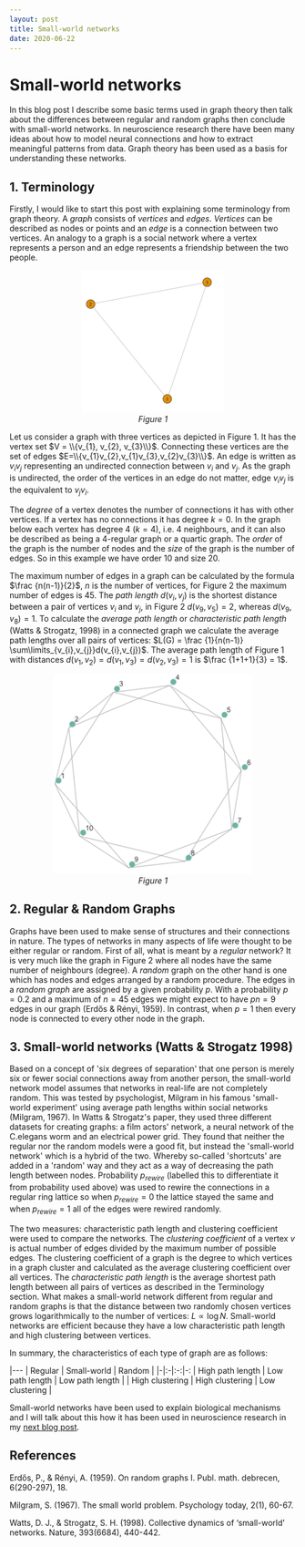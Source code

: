```yaml
---
layout: post
title: Small-world networks
date: 2020-06-22
---
```


# Small-world networks

In this blog post I describe some basic terms used in graph theory then talk about the differences between regular and random graphs then conclude with small-world networks.
In neuroscience research there have been many ideas about how to model neural connections and how to extract meaningful patterns from data.
Graph theory has been used as a basis for understanding these networks.

## 1. Terminology

Firstly, I would like to start this post with explaining some terminology from graph theory.
A *graph* consists of *vertices* and *edges*.
*Vertices* can be described as nodes or points and an *edge* is a connection between two vertices.
An analogy to a graph is a social network where a vertex represents a person and an edge represents a friendship between the two people.

<p align="center">
  <img src="/assets/smallgraph.png" width= "250" height = "250"/>
  <br/>
  <em>Figure 1</em>
</p>


Let us consider a graph with three vertices as depicted in Figure 1.
It has the vertex set $V = \\{v_{1}, v_{2}, v_{3}\\}$.
Connecting these vertices are the set of edges $E=\\{v_{1}v_{2},v_{1}v_{3},v_{2}v_{3}\\}$.
An edge is written as $v_iv_j$ representing an undirected connection between $v_i$ and $v_j$.
As the graph is undirected, the order of the vertices in an edge do not matter, edge $v_{i}v_{j}$ is the equivalent to $v_{j}v_{i}$.

The *degree* of a vertex denotes the number of connections it has with other vertices.
If a vertex has no connections it has degree $k = 0$.
In the graph below each vertex has degree 4 ($k = 4$), i.e. 4 neighbours, and it can also be described as being a 4-regular graph or a quartic graph.
The *order* of the graph is the number of nodes and the *size* of the graph is the number of edges.
So in this example we have order 10 and size 20.

The maximum number of edges in a graph can be calculated by the formula $\frac {n(n-1)}{2}$, $n$ is the number of vertices, for Figure 2 the maximum number of edges is $45$.
The *path length* $d(v_{i},v_{j})$ is the shortest distance between a pair of vertices $v_{i}$ and $v_{j}$, in Figure 2 $d(v_9,v_5) = 2$, whereas $d(v_9,v_8) = 1$.
To calculate the *average path length* or *characteristic path length* (Watts & Strogatz, 1998) in a connected graph we calculate the average path lengths over all pairs of vertices:
$L(G) = \frac {1}{n(n-1)} \sum\limits_{v_{i},v_{j}}d(v_{i},v_{j})$.
The average path length of Figure 1 with distances $d(v_{1},v_{2}) = d(v_{1},v_{3}) = d(v_{2},v_{3}) = 1$ is $\frac {1+1+1}{3} = 1$.

<p align="center">
  <img src="/assets/biggergraph.png" width= "350" height = "350"/>
  <br/>
  <em>Figure 1</em>
</p>

## 2. Regular & Random Graphs

Graphs have been used to make sense of structures and their connections in nature.
The types of networks in many aspects of life were thought to be either regular or random.
First of all, what is meant by a *regular* network?
It is very much like the graph in Figure 2 where all nodes have the same number of neighbours (degree).
A *random* graph on the other hand is one which has nodes and edges arranged by a random procedure.
The edges in a *random graph* are assigned by a given probability *p*.
With a probability $p = 0.2$ and a maximum of $n = 45$ edges we might expect to have $pn = 9$ edges in our graph (Erdős & Rényi, 1959).
In contrast, when $p = 1$ then every node is connected to every other node in the graph.

## 3. Small-world networks (Watts & Strogatz 1998)

Based on a concept of 'six degrees of separation' that one person is merely six or fewer social connections away from another person, the small-world network model assumes that networks in real-life are not completely random.
This was tested by psychologist, Milgram in his famous 'small-world experiment' using average path lengths within social networks (Milgram, 1967).
In Watts & Strogatz's paper, they used three different datasets for creating graphs: a film actors' network, a neural network of the C.elegans worm and an electrical power grid.
They found that neither the regular nor the random models were a good fit, but instead the 'small-world network' which is a hybrid of the two.
Whereby so-called 'shortcuts' are added in a 'random' way and they act as a way of decreasing the path length between nodes.
Probability $p_{rewire}$ (labelled this to differentiate it from probability used above) was used to rewire the connections in a regular ring lattice so when $p_{rewire} = 0$ the lattice stayed the same and when $p_{rewire} = 1$ all of the edges were rewired randomly.

The two measures: characteristic path length and clustering coefficient were used to compare the networks.
The *clustering coefficient* of a vertex $v$ is actual number of edges divided by the maximum number of possible edges.
The clustering coefficient of a graph is the degree to which vertices in a graph cluster and calculated as the average clustering coefficient over all vertices.
The *characteristic path length* is the average shortest path length between all pairs of vertices as described in the Terminology section.
What makes a small-world network different from regular and random graphs is that the distance between two randomly chosen vertices grows logarithmically to the number of vertices: $L\propto \log N$.
Small-world networks are efficient because they have a low characteristic path length and high clustering between vertices.
<!-- Small-world networks need fewer edges to achieve this. -->

In summary, the characteristics of each type of graph are as follows:

<!-- | Regular          | Small-world      | Random          |
|----------------- | ---------------- |---------------- |
| High path length | Low path length  | Low path length |
| High clustering  | High clustering  | Low clustering  | -->

|---
| Regular | Small-world | Random  |
|-|:-|:-:|-:
| High path length | Low path length | Low path length |
| High clustering  | High clustering  | Low clustering  |


Small-world networks have been used to explain biological mechanisms and I will talk about this how it has been used in neuroscience research in my [next blog post](/).


## References

Erdős, P., & Rényi, A. (1959). On random graphs I. Publ. math. debrecen, 6(290-297), 18.

Milgram, S. (1967). The small world problem. Psychology today, 2(1), 60-67.

Watts, D. J., & Strogatz, S. H. (1998). Collective dynamics of ‘small-world’ networks. Nature, 393(6684), 440-442.
